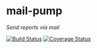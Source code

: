 # mail-pump
_Send reports via mail_

[![Build Status](https://travis-ci.org/ASEYellowTeam/mail-pump.svg?branch=master)](https://travis-ci.org/ASEYellowTeam/mail-pump)
[![Coverage Status](https://coveralls.io/repos/github/ASEYellowTeam/mail-pump/badge.svg?branch=master)](https://coveralls.io/github/ASEYellowTeam/mail-pump?branch=master)
